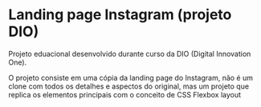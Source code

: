 # Landing page Instagram (projeto DIO)

Projeto eduacional desenvolvido durante curso da DIO (Digital Innovation One).

O projeto consiste em uma cópia da landing page do Instagram, não é um clone com todos os detalhes e aspectos do original, mas um projeto que replica os elementos principais com o conceito de CSS Flexbox layout

